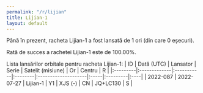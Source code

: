 ```yaml
---
permalink: "/r/lijian"
title: Lijian-1
layout: default
---
```


Până în prezent, racheta Lijian-1 a fost lansată de 1 ori (din care 0 eșecuri).

Rată de succes a rachetei Lijian-1 este de 100.00%.

Lista lansărilor orbitale pentru racheta Lijian-1:
| ID       | Dată (UTC)   | Lansator   | Serie   | Satelit (misiune)   | Or   | Centru   | R   |
|:---------|:-------------|:-----------|:--------|:--------------------|:-----|:---------|:----|
| 2022-087 | 2022-07-27   | Lijian-1   | Y1      | XJS (-)             | CN   | JQ+LC130 | S   |
